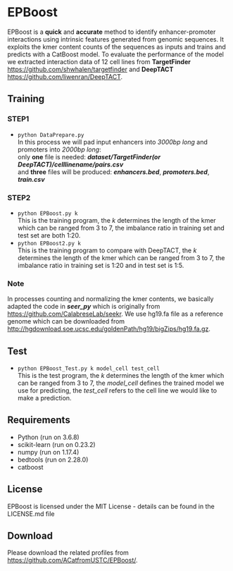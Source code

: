 # EPBoost
  EPBoost is a **quick** and **accurate** method to identify enhancer-promoter interactions using intrinsic features generated from genomic sequences. It exploits the kmer content counts of the sequences as inputs and trains and predicts with a CatBoost model. To evaluate the performance of the model we extracted interaction data of 12 cell lines from **TargetFinder** https://github.com/shwhalen/targetfinder and **DeepTACT** https://github.com/liwenran/DeepTACT. 


## **Training**
### **STEP1** <br>
* `python DataPrepare.py`<br>
   In this process we will pad input enhancers into *3000bp long* and promoters into *2000bp long*:<br>
   only **one** file is needed: ***dataset/TargetFinder(or DeepTACT)/celllinename/pairs.csv***<br>
   and **three** files will be produced: ***enhancers.bed***,   ***promoters.bed***,   ***train.csv***<br>
### **STEP2** <br>
* `python EPBoost.py k`<br>
   This is the training program, the _k_ determines the length of the kmer which can be ranged from 3 to 7, the imbalance ratio in training set and test set are both 1:20.
* `python EPBoost2.py k`<br>
   This is the training program to compare with DeepTACT, the _k_ determines the length of the kmer which can be ranged from 3 to 7, the imbalance ratio in training set is 1:20 and in test set is 1:5.
### **Note** <br>
   In  processes counting and normalizing the kmer contents, we basically adapted the code in ***seer_py*** which is originally from https://github.com/CalabreseLab/seekr.
   We use hg19.fa file as a reference genome which can be downloaded from http://hgdownload.soe.ucsc.edu/goldenPath/hg19/bigZips/hg19.fa.gz.

## **Test**
* `python EPBoost_Test.py k model_cell test_cell`<br>
   This is the test program, the _k_ determines the length of the kmer which can be ranged from 3 to 7, the _model_cell_ defines the trained model we use for predicting, the _test_cell_ refers to the cell line we would like to make a prediction.


## **Requirements**
* Python (run on 3.6.8)
* scikit-learn (run on 0.23.2)
* numpy (run on 1.17.4)
* bedtools (run on 2.28.0)
* catboost

## **License**
  EPBoost is licensed under the MIT License - details can be found in the LICENSE.md file
## **Download**
  Please download the related profiles from https://github.com/ACatfromUSTC/EPBoost/. 
